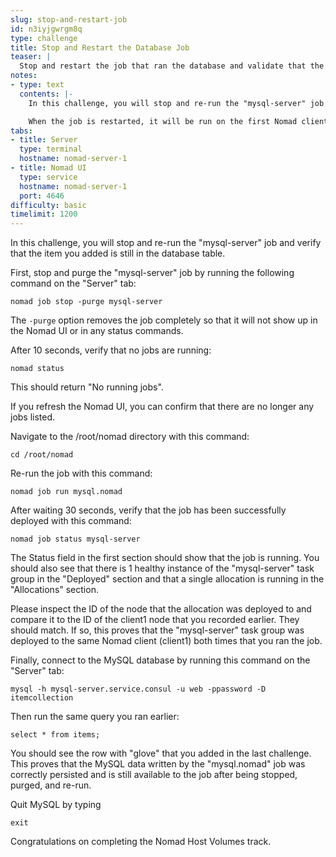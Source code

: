 ```yaml
---
slug: stop-and-restart-job
id: n3iyjgwrgm8q
type: challenge
title: Stop and Restart the Database Job
teaser: |
  Stop and restart the job that ran the database and validate that the item you added is still in the database.
notes:
- type: text
  contents: |-
    In this challenge, you will stop and re-run the "mysql-server" job and verify that the item you added is still in the database table.

    When the job is restarted, it will be run on the first Nomad client again because that is the only client that has the "mysql" host volume deployed.
tabs:
- title: Server
  type: terminal
  hostname: nomad-server-1
- title: Nomad UI
  type: service
  hostname: nomad-server-1
  port: 4646
difficulty: basic
timelimit: 1200
---
```


In this challenge, you will stop and re-run the "mysql-server" job and verify that the item you added is still in the database table.

First, stop and purge the "mysql-server" job by running the following command on the "Server" tab:

```bash,run
nomad job stop -purge mysql-server
```

The `-purge` option removes the job completely so that it will not show up in the Nomad UI or in any status commands.

After 10 seconds, verify that no jobs are running:

```bash,run
nomad status
```

This should return "No running jobs".

If you refresh the Nomad UI, you can confirm that there are no longer any jobs listed.

Navigate to the /root/nomad directory with this command:

```bash,run
cd /root/nomad
```

Re-run the job with this command:

```bash,run
nomad job run mysql.nomad
```

After waiting 30 seconds, verify that the job has been successfully deployed with this command:

```bash,run
nomad job status mysql-server
```

The Status field in the first section should show that the job is running. You should also see that there is 1 healthy instance of the "mysql-server" task group in the "Deployed" section and that a single allocation is running in the "Allocations" section.

Please inspect the ID of the node that the allocation was deployed to and compare it to the ID of the client1 node that you recorded earlier. They should match. If so, this proves that the "mysql-server" task group was deployed to the same Nomad client (client1) both times that you ran the job.

Finally, connect to the MySQL database by running this command on the "Server" tab:

```bash,run
mysql -h mysql-server.service.consul -u web -ppassword -D itemcollection
```

Then run the same query you ran earlier:

```bash,run
select * from items;
```

You should see the row with "glove" that you added in the last challenge. This proves that the MySQL data written by the "mysql.nomad" job was correctly persisted and is still available to the job after being stopped, purged, and re-run.

Quit MySQL by typing

```bash,run
exit
```

Congratulations on completing the Nomad Host Volumes track.
